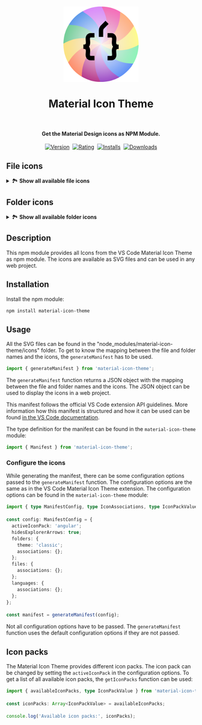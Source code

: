 <h1 align="center">
  <br>
    <img src="https://raw.githubusercontent.com/PKief/vscode-material-icon-theme/main/logo.png" alt="logo" width="200">
  <br><br>
  Material Icon Theme
  <br>
  <br>
</h1>

<h4 align="center">Get the Material Design icons as NPM Module.</h4>

<p align="center">
    <a href="https://marketplace.visualstudio.com/items?itemName=PKief.material-icon-theme"><img src="https://img.shields.io/visual-studio-marketplace/v/PKief.material-icon-theme?style=for-the-badge&colorA=252526&colorB=43A047&label=VERSION" alt="Version"></a>&nbsp;
    <a href="https://marketplace.visualstudio.com/items?itemName=PKief.material-icon-theme"><img src="https://img.shields.io/visual-studio-marketplace/r/PKief.material-icon-theme?style=for-the-badge&colorA=252526&colorB=43A047&label=Rating" alt="Rating"></a>&nbsp;
    <a href="https://marketplace.visualstudio.com/items?itemName=PKief.material-icon-theme"><img src="https://img.shields.io/visual-studio-marketplace/i/PKief.material-icon-theme?style=for-the-badge&colorA=252526&colorB=43A047&label=Installs" alt="Installs"></a>&nbsp;
    <a href="https://marketplace.visualstudio.com/items?itemName=PKief.material-icon-theme"><img src="https://img.shields.io/visual-studio-marketplace/d/PKief.material-icon-theme?style=for-the-badge&colorA=252526&colorB=43A047&label=Downloads" alt="Downloads"></a>
</p>

## File icons

<details><summary>🏞️ <b>Show all available file icons</b></summary><br/><img src="https://raw.githubusercontent.com/PKief/vscode-material-icon-theme/main/images/fileIcons.png" alt="file icons"></details>

## Folder icons

<details><summary>🏞️ <b>Show all available folder icons</b></summary><br/><img src="https://raw.githubusercontent.com/PKief/vscode-material-icon-theme/main/images/folderIcons.png" alt="folder icons"></details>

## Description

This npm module provides all Icons from the VS Code Material Icon Theme as npm module. The icons are available as SVG files and can be used in any web project.

## Installation

Install the npm module:

```bash
npm install material-icon-theme
```

## Usage

All the SVG files can be found in the "node_modules/material-icon-theme/icons" folder. To get to know the mapping between the file and folder names and the icons, the `generateManifest` has to be used.

```javascript
import { generateManifest } from 'material-icon-theme';
```

The `generateManifest` function returns a JSON object with the mapping between the file and folder names and the icons. The JSON object can be used to display the icons in a web project.

This manifest follows the official VS Code extension API guidelines. More information how this manifest is structured and how it can be used can be found [in the VS Code documentation](https://code.visualstudio.com/api/extension-guides/file-icon-theme#icon-definitions).

The type definition for the manifest can be found in the `material-icon-theme` module:

```typescript
import { Manifest } from 'material-icon-theme';
```

### Configure the icons

While generating the manifest, there can be some configuration options passed to the `generateManifest` function. The configuration options are the same as in the VS Code Material Icon Theme extension. The configuration options can be found in the `material-icon-theme` module:

```typescript
import { type ManifestConfig, type IconAssociations, type IconPackValue, generateManifest } from 'material-icon-theme';

const config: ManifestConfig = {
  activeIconPack: 'angular';
  hidesExplorerArrows: true;
  folders: {
    theme: 'classic';
    associations: {};
  };
  files: {
    associations: {};
  };
  languages: {
    associations: {};
  };
};

const manifest = generateManifest(config);
```

Not all configuration options have to be passed. The `generateManifest` function uses the default configuration options if they are not passed.

## Icon packs

The Material Icon Theme provides different icon packs. The icon pack can be changed by setting the `activeIconPack` in the configuration options. To get a list of all available icon packs, the `getIconPacks` function can be used:

```typescript
import { availableIconPacks, type IconPackValue } from 'material-icon-theme';

const iconPacks: Array<IconPackValue> = availableIconPacks;

console.log('Available icon packs:', iconPacks);
```
